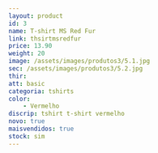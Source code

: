```yaml
---
layout: product
id: 3
name: T-shirt MS Red Fur
link: thsirtmsredfur
price: 13.90
weight: 20
image: /assets/images/produtos3/5.1.jpg
sec: /assets/images/produtos3/5.2.jpg
thir:
att: basic
categoria: tshirts
color:
    - Vermelho
discrip: tshirt t-shirt vermelho
novo: true
maisvendidos: true
stock: sim
---
```

